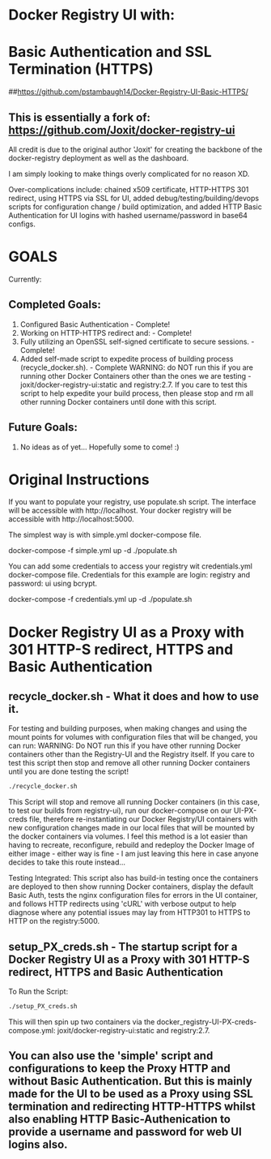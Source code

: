 # Docker Registry UI with: 
# Basic Authentication and SSL Termination (HTTPS)
##https://github.com/pstambaugh14/Docker-Registry-UI-Basic-HTTPS/
## This is essentially a fork of: https://github.com/Joxit/docker-registry-ui

All credit is due to the original author 'Joxit' for creating the backbone of the docker-registry deployment as well as the dashboard.

I am simply looking to make things overly complicated for no reason XD.

Over-complications include: chained x509 certificate, HTTP-HTTPS 301 redirect, using HTTPS via SSL for UI, added debug/testing/building/devops scripts for configuration change  / build optimization, and added HTTP Basic Authentication for UI logins with hashed username/password in base64 configs.  

# GOALS
Currently:

## Completed Goals:
1) Configured Basic Authentication - Complete!
2) Working on HTTP-HTTPS redirect and: - Complete!
3) Fully utilizing an OpenSSL self-signed certificate to secure sessions. - Complete!
4) Added self-made script to expedite process of building process (recycle_docker.sh). -  Complete
   WARNING: do NOT run this if you are running other Docker Containers other than the ones we are testing - joxit/docker-registry-ui:static and registry:2.7.
   If you care to test this script to help expedite your build process, then please stop and rm all other running Docker containers until done with this script.  

## Future Goals:
1) No ideas as of yet... Hopefully some to come! :)


# Original Instructions
If you want to populate your registry, use populate.sh script. The interface will be accessible with http://localhost. Your docker registry will be accessible with http://localhost:5000.

The simplest way is with simple.yml docker-compose file.

docker-compose -f simple.yml up -d
./populate.sh

You can add some credentials to access your registry wit credentials.yml docker-compose file. Credentials for this example are login: registry and password: ui using bcrypt.

docker-compose -f credentials.yml up -d
./populate.sh

# Docker Registry UI as a Proxy with 301 HTTP-S redirect, HTTPS and Basic Authentication 

## recycle_docker.sh - What it does and how to use it.
For testing and building purposes, when making changes and using the mount points for volumes with configuration files that will be changed, you can run:
WARNING: Do NOT run this if you have other running Docker containers other than the Registry-UI and the Registry itself.  If you care to test this script then stop and remove all other running Docker containers until you are done testing the script!
```sh
./recycle_docker.sh
```
This Script will stop and remove all running Docker containers (in this case, to test our builds from registry-ui), run our docker-compose on our UI-PX-creds file, therefore re-instantiating our Docker Registry/UI containers with new configuration changes made in our local files that will be mounted by the docker containers via volumes.  I feel this method is a lot easier than having to recreate, reconfigure, rebuild and redeploy the Docker Image of either image - either way is fine - I am just leaving this here in case anyone decides to take this route instead...

Testing Integrated:  This script also has build-in testing once the containers are deployed to then show running Docker containers, display the default Basic Auth, tests the nginx configuration files for errors in the UI container, and follows HTTP redirects using 'cURL' with verbose output to help diagnose where any potential issues may lay from HTTP301 to HTTPS to HTTP on the registry:5000.  

## setup_PX_creds.sh - The startup script for a Docker Registry UI as a Proxy with 301 HTTP-S redirect, HTTPS and Basic Authentication 
To Run the Script:
```sh
./setup_PX_creds.sh
```
This will then spin up two containers via the docker_registry-UI-PX-creds-compose.yml: joxit/docker-registry-ui:static and registry:2.7.

## You can also use the 'simple' script and configurations to keep the Proxy HTTP and without Basic Authentication. But this is mainly made for the UI to be used as a Proxy using SSL termination and redirecting HTTP-HTTPS whilst also enabling HTTP Basic-Authenication to provide a username and password for web UI logins also.  
